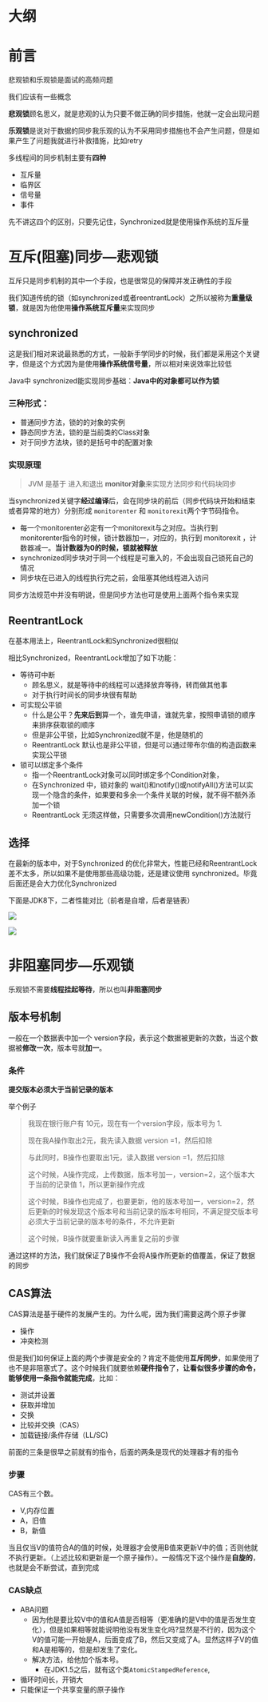 

# 大纲

# 前言



悲观锁和乐观锁是面试的高频问题



我们应该有一些概念

**悲观锁**顾名思义，就是悲观的认为只要不做正确的同步措施，他就一定会出现问题

**乐观锁**是说对于数据的同步我乐观的认为不采用同步措施也不会产生问题，但是如果产生了问题我就进行补救措施，比如retry



多线程间的同步机制主要有**四种**

- 互斥量
- 临界区
- 信号量
- 事件



先不讲这四个的区别，只要先记住，Synchronized就是使用操作系统的互斥量

# 互斥(阻塞)同步—悲观锁

互斥只是同步机制的其中一个手段，也是很常见的保障并发正确性的手段

我们知道传统的锁（如synchronized或者reentrantLock）之所以被称为**重量级锁**，就是因为他使用**操作系统互斥量**来实现同步



## synchronized

这是我们相对来说最熟悉的方式，一般新手学同步的时候，我们都是采用这个关键字，但是这个方式因为是使用**操作系统信号量**，所以相对来说效率比较低

Java中 synchronized能实现同步基础：**Java中的对象都可以作为锁**

### 三种形式：

- 普通同步方法，锁的的对象的实例
- 静态同步方法，锁的是当前类的Class对象
- 对于同步方法块，锁的是括号中的配置对象 

### 实现原理

> JVM 是基于 进入和退出 **monitor对象**来实现方法同步和代码块同步

当synchronized关键字**经过编译**后，会在同步块的前后（同步代码块开始和结束或者异常的地方）分别形成 `monitorenter` 和 `monitorexit`两个字节码指令。

- 每一个monitorenter必定有一个monitorexit与之对应。当执行到monitorenter指令的时候，锁计数器加一，对应的，执行到 monitorexit ，计数器减一。**当计数器为0的时候，锁就被释放**
- synchronized同步块对于同一个线程是可重入的，不会出现自己锁死自己的情况
- 同步块在已进入的线程执行完之前，会阻塞其他线程进入访问

同步方法规范中并没有明说，但是同步方法也可是使用上面两个指令来实现

## ReentrantLock

在基本用法上，ReentrantLock和Synchronized很相似

相比Synchronized，ReentrantLock增加了如下功能：

- 等待可中断
  - 顾名思义，就是等待中的线程可以选择放弃等待，转而做其他事
  - 对于执行时间长的同步块很有帮助
- 可实现公平锁
  - 什么是公平？**先来后到**算一个，谁先申请，谁就先拿，按照申请锁的顺序来排序获取锁的顺序
  - 但是非公平锁，比如Synchronized就不是，他是随机的
  - ReentrantLock 默认也是非公平锁，但是可以通过带布尔值的构造函数来实现公平锁
- 锁可以绑定多个条件
  - 指一个ReentrantLock对象可以同时绑定多个Condition对象，
  - 在Synchronized 中，锁对象的 wait()和notify()或notifyAll()方法可以实现一个隐含的条件，如果要和多余一个条件关联的时候，就不得不额外添加一个锁
  - ReentrantLock 无须这样做，只需要多次调用newCondition()方法就行

## 选择

在最新的版本中，对于Synchronized 的优化非常大，性能已经和ReentrantLock差不太多，所以如果不是使用那些高级功能，还是建议使用 synchronized。毕竟后面还是会大力优化Synchronized

下面是JDK8下，二者性能对比（前者是自增，后者是链表）

![](img/Xnip2019-06-30_21-56-39.jpg)



![](img/Xnip2019-06-30_21-56-50.jpg)

# 非阻塞同步—乐观锁

乐观锁不需要**线程挂起等待**，所以也叫**非阻塞同步**

## 版本号机制

一般在一个数据表中加一个 version字段，表示这个数据被更新的次数，当这个数据被**修改一次**，版本号就**加一**。

### 条件

**提交版本必须大于当前记录的版本**

举个例子

> 我现在银行账户有 10元，现在有一个version字段，版本号为 1.
>
> 现在我A操作取出2元，我先读入数据  version =1，然后扣除
>
> 与此同时，B操作也要取出1元，读入数据 version =1，然后扣除
>
> 这个时候，A操作完成，上传数据，版本号加一，version=2，这个版本大于当前的记录值 1，所以更新操作完成
>
> 这个时候，B操作也完成了，也要更新，他的版本号加一，version=2，然后更新的时候发现这个版本号和当前记录的版本号相同，不满足提交版本号必须大于当前记录的版本号的条件，不允许更新
>
> 这个时候，B操作就要重新读入再重复之前的步骤

通过这样的方法，我们就保证了B操作不会将A操作所更新的值覆盖，保证了数据的同步

## CAS算法

CAS算法是基于硬件的发展产生的。为什么呢，因为我们需要这两个原子步骤

- 操作
- 冲突检测

但是我们如何保证上面的两个步骤是安全的？肯定不能使用**互斥同步**，如果使用了也不是非阻塞式了。这个时候我们就要依赖**硬件指令**了，**让看似很多步骤的命令，能够使用一条指令就能完成**，比如：

- 测试并设置
- 获取并增加
- 交换
- 比较并交换（CAS）
- 加载链接/条件存储（LL/SC)

前面的三条是很早之前就有的指令，后面的两条是现代的处理器才有的指令



### 步骤

CAS有三个数。

- V,内存位置 
- A，旧值 
- B，新值

当且仅当V的值符合A的值的时候，处理器才会使用B值来更新V中的值；否则他就不执行更新。（上述比较和更新是一个原子操作）。一般情况下这个操作是**自旋的**，也就是会不断尝试，直到完成



### CAS缺点

- ABA问题
  - 因为他是要比较V中的值和A值是否相等（更准确的是V中的值是否发生变化），但是如果相等就能说明他没有发生变化吗?显然是不行的，因为这个V的值可能一开始是A，后面变成了B，然后又变成了A。显然这样子V的值和A是相等的，但是却发生了变化。
  - 解决方法，给他加个版本号。
    - 在JDK1.5之后，就有这个类`AtomicStampedReference`,
- 循环时间长，开销大
- 只能保证一个共享变量的原子操作